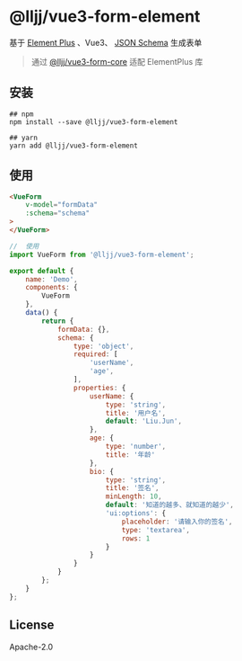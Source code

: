 # @lljj/vue3-form-element

基于 [Element Plus](https://element-plus.org/) 、Vue3、 [JSON Schema](https://json-schema.org/understanding-json-schema/index.html) 生成表单

> 通过 [@lljj/vue3-form-core](https://github.com/lljj-x/vue-json-schema-form/tree/master/packages/lib/vue3/vue3-core) 适配 ElementPlus 库

## 安装

```ssh
## npm
npm install --save @lljj/vue3-form-element

## yarn
yarn add @lljj/vue3-form-element
```

## 使用
```html
<VueForm
    v-model="formData"
    :schema="schema"
>
</VueForm>
```

```js
//  使用
import VueForm from '@lljj/vue3-form-element';

export default {
    name: 'Demo',
    components: {
        VueForm
    },
    data() {
        return {
            formData: {},
            schema: {
                type: 'object',
                required: [
                    'userName',
                    'age',
                ],
                properties: {
                    userName: {
                        type: 'string',
                        title: '用户名',
                        default: 'Liu.Jun',
                    },
                    age: {
                        type: 'number',
                        title: '年龄'
                    },
                    bio: {
                        type: 'string',
                        title: '签名',
                        minLength: 10,
                        default: '知道的越多、就知道的越少',
                        'ui:options': {
                            placeholder: '请输入你的签名',
                            type: 'textarea',
                            rows: 1
                        }
                    }
                }
            }
        };
    }
};
```

## License
Apache-2.0

